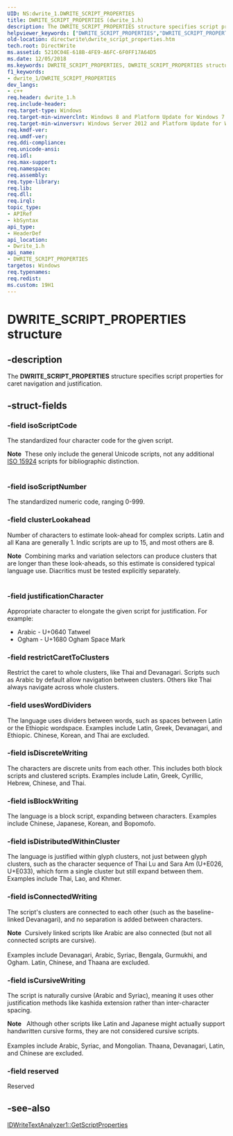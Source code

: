 ```yaml
---
UID: NS:dwrite_1.DWRITE_SCRIPT_PROPERTIES
title: DWRITE_SCRIPT_PROPERTIES (dwrite_1.h)
description: The DWRITE_SCRIPT_PROPERTIES structure specifies script properties for caret navigation and justification.helpviewer_keywords: ["DWRITE_SCRIPT_PROPERTIES","DWRITE_SCRIPT_PROPERTIES structure [Direct Write]","directwrite.dwrite_script_properties","dwrite_1/DWRITE_SCRIPT_PROPERTIES"]
old-location: directwrite\dwrite_script_properties.htm
tech.root: DirectWrite
ms.assetid: 5210C04E-618B-4FE9-A6FC-6F0FF17A64D5
ms.date: 12/05/2018
ms.keywords: DWRITE_SCRIPT_PROPERTIES, DWRITE_SCRIPT_PROPERTIES structure [Direct Write], directwrite.dwrite_script_properties, dwrite_1/DWRITE_SCRIPT_PROPERTIES
f1_keywords:
- dwrite_1/DWRITE_SCRIPT_PROPERTIES
dev_langs:
- c++
req.header: dwrite_1.h
req.include-header: 
req.target-type: Windows
req.target-min-winverclnt: Windows 8 and Platform Update for Windows 7 [desktop apps only]
req.target-min-winversvr: Windows Server 2012 and Platform Update for Windows Server 2008 R2 [desktop apps only]
req.kmdf-ver: 
req.umdf-ver: 
req.ddi-compliance: 
req.unicode-ansi: 
req.idl: 
req.max-support: 
req.namespace: 
req.assembly: 
req.type-library: 
req.lib: 
req.dll: 
req.irql: 
topic_type:
- APIRef
- kbSyntax
api_type:
- HeaderDef
api_location:
- Dwrite_1.h
api_name:
- DWRITE_SCRIPT_PROPERTIES
targetos: Windows
req.typenames: 
req.redist: 
ms.custom: 19H1
---
```


# DWRITE_SCRIPT_PROPERTIES structure


## -description


The <b>DWRITE_SCRIPT_PROPERTIES</b> structure specifies script properties for caret navigation and justification.


## -struct-fields




### -field isoScriptCode

The standardized four character code for the given script. 

<div class="alert"><b>Note</b>  These only include the general Unicode scripts, not any additional <a href="http://unicode.org/iso15924/iso15924-codes.html">ISO 15924</a> scripts for bibliographic distinction.</div>
<div> </div>

### -field isoScriptNumber

The standardized numeric code, ranging 0-999.


### -field clusterLookahead

Number of characters to estimate look-ahead for complex scripts. Latin and all Kana are generally 1. Indic scripts are up to 15, and most others are 8.

<div class="alert"><b>Note</b>  Combining marks and variation selectors can produce clusters that are longer than these look-aheads, so this estimate is considered typical language use. Diacritics must be tested explicitly separately.</div>
<div> </div>

### -field justificationCharacter

Appropriate character to elongate the given script for justification. For example:

<ul>
<li>Arabic    - U+0640 Tatweel</li>
<li>Ogham     - U+1680 Ogham Space Mark</li>
</ul>

### -field restrictCaretToClusters

Restrict the caret to whole clusters, like Thai and Devanagari. Scripts such as Arabic by default allow navigation between clusters. Others like Thai always navigate across whole clusters.


### -field usesWordDividers

The language uses dividers between words, such as spaces between Latin or the Ethiopic wordspace. Examples include Latin, Greek, Devanagari, and Ethiopic. Chinese, Korean, and Thai are excluded.


### -field isDiscreteWriting

The characters are discrete units from each other. This includes both block scripts and clustered scripts. Examples include Latin, Greek, Cyrillic, Hebrew, Chinese, and Thai.


### -field isBlockWriting

The language is a block script, expanding between characters. Examples include Chinese, Japanese, Korean, and Bopomofo.


### -field isDistributedWithinCluster

The language is justified within glyph clusters, not just between glyph clusters, such as the character sequence of Thai Lu and Sara Am (U+E026, U+E033), which form a single cluster but still expand between them. Examples include Thai, Lao, and Khmer.


### -field isConnectedWriting

The script's clusters are connected to each other (such as the baseline-linked Devanagari), and no separation is added between characters.

<div class="alert"><b>Note</b>  Cursively linked scripts like Arabic are also connected (but not all connected scripts are cursive). </div>
<div> </div>
Examples include Devanagari, Arabic, Syriac, Bengala, Gurmukhi, and Ogham. Latin, Chinese, and Thaana are excluded.


### -field isCursiveWriting

The script is naturally cursive (Arabic and Syriac), meaning it uses other justification methods like kashida extension rather than inter-character spacing.

<div class="alert"><b>Note</b>   Although other scripts like Latin and Japanese might actually support handwritten cursive forms, they are not considered cursive scripts.</div>
<div> </div>
Examples include Arabic, Syriac, and Mongolian. Thaana, Devanagari, Latin, and Chinese are excluded.


### -field reserved

Reserved


## -see-also




<a href="/windows/win32/api/dwrite_1/nf-dwrite_1-idwritetextanalyzer1-getscriptproperties">IDWriteTextAnalyzer1::GetScriptProperties</a>
 

 

